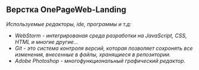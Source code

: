 **Верстка OnePageWeb-Landing**
---
*Используемые редакторы, ide, программы и т.д:*
* *WebStorm - интегрированая среда разработки на JavaScript, CSS, HTML и многие другие...*
* *Git - это система контроля версий, которая позволяет сохронять все изменения, внесенные в файлы, хранящиеся в репозитории.*
* *Adobe Photoshop - многофункциональный графический редактор.*


         